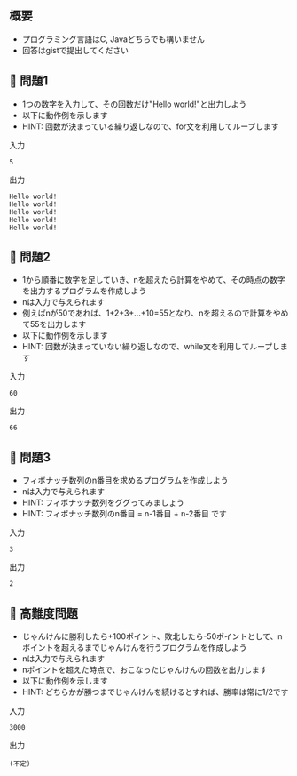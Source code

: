 ## 概要

- プログラミング言語はC, Javaどちらでも構いません
- 回答はgistで提出してください

## :turtle: 問題1

- 1つの数字を入力して、その回数だけ"Hello world!"と出力しよう
- 以下に動作例を示します
- HINT: 回数が決まっている繰り返しなので、for文を利用してループします

入力

```
5
```

出力

```
Hello world!
Hello world!
Hello world!
Hello world!
Hello world!
```

## :dog: 問題2

- 1から順番に数字を足していき、nを超えたら計算をやめて、その時点の数字を出力するプログラムを作成しよう
- nは入力で与えられます
- 例えばnが50であれば、1+2+3+...+10=55となり、nを超えるので計算をやめて55を出力します
- 以下に動作例を示します
- HINT: 回数が決まっていない繰り返しなので、while文を利用してループします

入力

```
60
```

出力

```
66
```

## :bear: 問題3

- フィボナッチ数列のn番目を求めるプログラムを作成しよう
- nは入力で与えられます
- HINT: フィボナッチ数列をググってみましょう
- HINT: フィボナッチ数列のn番目 = n-1番目 + n-2番目 です

入力

```
3
```

出力

```
2
```

## :whale: 高難度問題

- じゃんけんに勝利したら+100ポイント、敗北したら-50ポイントとして、nポイントを超えるまでじゃんけんを行うプログラムを作成しよう
- nは入力で与えられます
- nポイントを超えた時点で、おこなったじゃんけんの回数を出力します
- 以下に動作例を示します
- HINT: どちらかが勝つまでじゃんけんを続けるとすれば、勝率は常に1/2です

入力

```
3000
```

出力

```
(不定)
```
